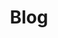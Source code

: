 ---
draft: false
title: "Blog"
description: "Asked and answered"
toc: true
menu:
  topnav:
    weight: -130
    name: "blog"
    identifier: "blog"
---